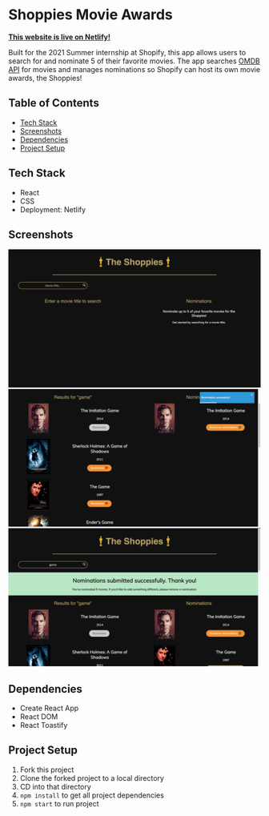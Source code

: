 # Shoppies Movie Awards

<b>[This website is live on Netlify!](https://shoppies-movie-awards.netlify.app/)</b>

Built for the 2021 Summer internship at Shopify, this app allows users to search
for and nominate 5 of their favorite movies. The app searches
[OMDB API](http://www.omdbapi.com/) for movies and manages nominations so
Shopify can host its own movie awards, the Shoppies!

## Table of Contents

- [Tech Stack](#tech-stack)
- [Screenshots](#screenshots)
- [Dependencies](#dependencies)
- [Project Setup](#project-setup)

## Tech Stack

- React
- CSS
- Deployment: Netlify

## Screenshots

![Landing Page](docs/landingPage.png) ![Results](docs/results.png)
![Successful Nominations Alert](docs/successAlert.png)

## Dependencies

- Create React App
- React DOM
- React Toastify

## Project Setup

1. Fork this project
2. Clone the forked project to a local directory
3. CD into that directory
4. `npm install` to get all project dependencies
5. `npm start` to run project
